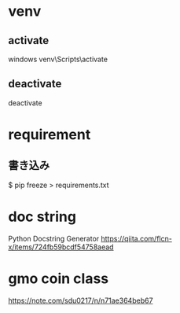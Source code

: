 # venv

## activate
windows
venv\Scripts\activate

## deactivate
deactivate


# requirement

## 書き込み
$ pip freeze > requirements.txt

# doc string
Python Docstring Generator
https://qiita.com/flcn-x/items/724fb59bcdf54758aead

# gmo coin class
https://note.com/sdu0217/n/n71ae364beb67